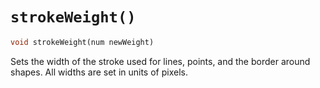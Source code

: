 # `strokeWeight()`

```dart
void strokeWeight(num newWeight)
```

Sets the width of the stroke used for lines, points, and the border around shapes.
All widths are set in units of pixels.
